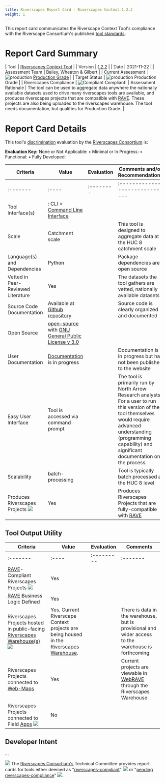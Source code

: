 ```yaml
---
title: Riverscapes Report Card - Riverscapes Context 1.2.2
weight: 1
---
```


This report card communicates the Riverscape Context Tool's compliance with the Riverscape Consortium's published [tool standards](https://riverscapes.xyz/Tools).

# Report Card Summary

| Tool | [Riverscapes Context Tool](https://tools.riverscapes.xyz/rscontext) |
| Version | [1.2.2](https://github.com/Riverscapes/riverscapes-tools/tree/master/packages/rscontext) |
| Date | 2021-11-22 |
| Assessment Team | Bailey, Wheaton & Gilbert |
| Current Assessment | ![production](https://raw.githubusercontent.com/Riverscapes/riverscapes-website/master/assets/images/tools/grade/TRL_6_32p.png) [Production Grade](https://riverscapes.xyz/Tools/#tool-grade) |
| Target Status | ![production](https://raw.githubusercontent.com/Riverscapes/riverscapes-website/master/assets/images/tools/grade/TRL_6_32p.png) Production Grade |
| Riverscapes Compliance | ![Compliant](https://riverscapes.xyz/assets/images/rc/RiverscapesCompliant_24.png) Compliant|
| Assessment Rationale | The tool can be used to aggregate data anywhere the nationally available datasets used to drive many riverscapes tools are available, and produces riverscapes projects that are compatible with [RAVE](https://rave.riverscapes.xyz). These projects are also being uploaded to the riverscapes warehouse. The tool needs documentation, but qualifies for Production Grade. |


# Report Card Details

This tool's [discrimination](https://riverscapes.xyz/Tools/#model-discrimination) evaluation by the [Riverscapes Consortium](https://riverscapes.xyz) is:

**Evaluation Key:**
None or Not Applicable: <i class="fa fa-battery-empty" aria-hidden="true"></i> •
Minimal or In Progress: <i class="fa fa-battery-quarter" aria-hidden="true"></i> •
Functional: <i class="fa fa-battery-half" aria-hidden="true"></i> •
Fully Developed: <i class="fa fa-battery-full" aria-hidden="true"></i>  

| Criteria | Value | Evaluation | Comments and/or Recommendations |
|----------|-------|------------|---------------------------------|
| :------- | :---- | :--------  | :------------------------------ |
| Tool Interface(s) | <i class="fa fa-terminal" aria-hidden="true"></i> : CLI = [Command Line Interface](https://en.wikipedia.org/wiki/Command-line_interface) | <i class="fa fa-battery-full" aria-hidden="true"></i> |  |
| Scale | Catchment scale | <i class="fa fa-battery-full" aria-hidden="true"></i> | This tool is designed to aggregate data at the HUC 8 catchment scale |
| Language(s) and Dependencies | Python | <i class="fa fa-battery-full" aria-hidden="true"></i> | Package dependencies are open source |
| Vetted in Peer-Reviewed Literature | Yes | <i class="fa fa-battery-full" aria-hidden="true"></i> | The datasets the tool gathers are vetted, nationally available datasets |
| Source Code Documentation | Available at [Github repository](https://github.com/Riverscapes/riverscaps-tools/rscontext)<i class="fa fa-github" aria-hidden="true"></i> | <i class="fa fa-battery-full" aria-hidden="true"></i> | Source code is clearly organized and documented |
| Open Source | [open-source](https://github.com/Riverscapes/riverscaps-tools/rscontext) <i class="fa fa-github" aria-hidden="true"></i> with [GNU General Public License v 3.0](https://github.com/Riverscapes/riverscapes-tools/blob/master/LICENSE) | <i class="fa fa-battery-full" aria-hidden="true"></i> | |
| User Documentation | [Documentation](http://tools.riverscapes.xyz/channel/) is in progress | <i class="fa fa-battery-quarter" aria-hidden="true"></i> | Documentation is in progress but has not been published to the website |
| Easy User Interface | Tool is accessed via command prompt | <i class="fa fa-battery-quarter" aria-hidden="true"></i> | The tool is primarily run by North Arrow Research analysts. For a user to run this version of the tool themselves would require advanced understanding (programming capability) and significant documentation on the process. |
| Scalability | batch-processing | <i class="fa fa-battery-full" aria-hidden="true"></i> | Tool is typically batch processed at the HUC 8 level |
| Produces Riverscapes Projects <img  src="https://riverscapes.xyz/assets/images/data/RiverscapesProject_24.png"> | Yes | <i class="fa fa-battery-full" aria-hidden="true"></i> | Produces Riverscapes Projects that are fully-compatible with [RAVE](https://rave.riverscapes.xyz) |

## Tool Output Utility

| Criteria | Value | Evaluation | Comments |
|----------|-------|------------|----------|
| :------- | :---- | :--------- | :------- |
| [RAVE](https://rave.riverscapes.xyz)- Compliant Riverscapes Projects <img  src="https://riverscapes.xyz/assets/images/data/RiverscapesProject_24.png"> | Yes | <i class="fa fa-battery-full" aria-hidden="true"></i> | |
| [RAVE](https://rave.riverscapes.xyz) Business Logic Defined | Yes | <i class="fa fa-battery-full" aria-hidden="true"></i> |  |
| Riverscapes Projects hosted in public-facing [Riverscapes Warehouse(s)](https://riverscapes.xyz/Data_Warehouses/#warehouse-explorer-concept) <img src="https://riverscapes.xyz/assets/images/data/RiverscapesWarehouseCloud_24.png"> | Yes. Current Riverscape Context projects are being housed in the [Riverscapes Warehouse](https://data.riverscapes.xyz). | <i class="fa fa-battery-half" aria-hidden="true"></i> | There is data in the warehouse, but is provisional and wider access to the warehouse is forthcoming |
| Riverscapes Projects connected to [Web-Maps](https://riverscapes.xyz/Data_Warehouses#web-maps) <i class="fa fa-map-o" aria-hidden="true"></i> | Yes | <i class="fa fa-battery-full" aria-hidden="true"></i> | Current projects are viewable in [WebRAVE](https://rave.riverscapes.xyz/Download/install_webrave.html) through the Riverscapes Warehouse |
| Riverscapes Projects connected to Field [Apps](https://riverscapes.xyz//Data_Warehouses#apps---pwas) <img src="http://riverscapes.xyz/assets/images/tools/PWA.png"> | No | <i class="fa fa-battery-empty" aria-hidden="true"></i> |  |

## Developer Intent
...

<a href="https://riverscapes.xyz"><img class="float-left" src="https://riverscapes.xyz/assets/images/rc/RiverscapesConsortium_Logo_Black_BHS_200w.png"></a>
The [Riverscapes Consortium's](https://riverscapes.xyz) Technical Committee provides report cards for tools either deemed as "[riverscapes-compliant](https://riverscapes.xyz/Tools/#riverscapes-compliant)" <img  src="https://riverscapes.xyz/assets/images/rc/RiverscapesCompliant_24.png"> or "[pending riverscapes-compliance](https://riverscapes.xyz/Tools/#tools-pending-riverscapes-compliance)" <img  src="https://riverscapes.xyz/assets/images/rc/RiverscapesCompliantPending_28.png">.
